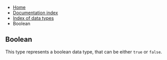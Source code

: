 <ul class="breadcrumb">
    <li><a href="">Home</a></li>
    <li><a href="documentation">Documentation index</a></li>
    <li><a href="types/">Index of data types</a></li>
    <li>Boolean</li>
</ul>

## Boolean

This type represents a boolean data type, that can be either `true` or `false`.
